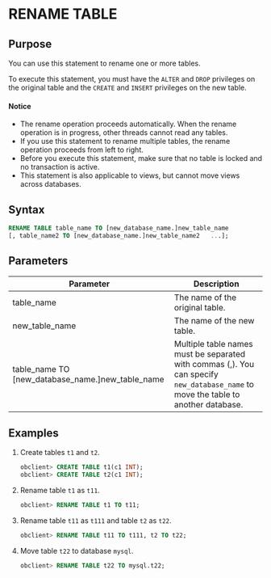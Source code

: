 # RENAME TABLE

## Purpose

You can use this statement to rename one or more tables.

To execute this statement, you must have the `ALTER` and `DROP` privileges on the original table and the `CREATE` and `INSERT` privileges on the new table.

  <main id="notice" type='notice'>
    <h4>Notice</h4>
    <ul>
    <li>The rename operation proceeds automatically. When the rename operation is in progress, other threads cannot read any tables. </li>
    <li>If you use this statement to rename multiple tables, the rename operation proceeds from left to right. </li>
    <li>Before you execute this statement, <code></code>make sure that no table is locked and no transaction is active. </li>
    <li><code></code>This statement is also applicable to views, but cannot move views across databases. </li>
    </ul>
  </main>

## Syntax

```sql
RENAME TABLE table_name TO [new_database_name.]new_table_name
[, table_name2 TO [new_database_name.]new_table_name2   ...];
```

## Parameters

| **Parameter** | **Description** |
|---------------------------------------------------------------------|---------------------------------------------------------------------------|
| table_name | The name of the original table.  |
| new_table_name | The name of the new table.  |
| table_name  TO \[new_database_name.\]new_table_name | Multiple table names must be separated with commas (,).  You can specify `new_database_name` to move the table to another database.  |

## Examples

1. Create tables `t1` and `t2`.

   ```sql
   obclient> CREATE TABLE t1(c1 INT);
   obclient> CREATE TABLE t2(c1 INT);
   ```

2. Rename table `t1` as `t11`.

   ```sql
   obclient> RENAME TABLE t1 TO t11;
   ```

3. Rename table `t11` as `t111` and table `t2` as `t22`.

   ```sql
   obclient> RENAME TABLE t11 TO t111, t2 TO t22;
   ```

4. Move table `t22` to database `mysql`.

   ```sql
   obclient> RENAME TABLE t22 TO mysql.t22;
   ```
